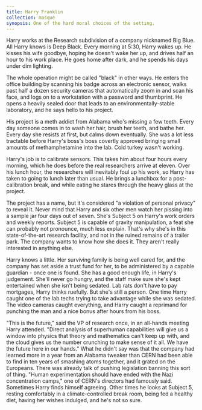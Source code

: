 ```yaml
---
title: Harry Franklin
collection: masque
synopsis: One of the hard moral choices of the setting.
---
```


Harry works at the Research subdivision of a company nicknamed Big Blue. All Harry knows is Deep Black. Every morning at 5:30, Harry wakes up. He kisses his wife goodbye, hoping he doesn't wake her up, and drives half an hour to his work place. He goes home after dark, and he spends his days under dim lighting.

The whole operation might be called "black" in other ways. He enters the office building by scanning his badge across an electronic sensor, walks past half a dozen security cameras that automatically zoom in and scan his face, and logs on to a workstation with a password and thumbprint. He opens a heavily sealed door that leads to an environmentally-stable laboratory, and he says hello to his project.

His project is a meth addict from Alabama who's missing a few teeth. Every day someone comes in to wash her hair, brush her teeth, and bathe her. Every day she resists at first, but calms down eventually. She was a lot less tractable before Harry's boss's boss covertly approved bringing small amounts of methamphetamine into the lab. Cold turkey wasn't working.

Harry's job is to calibrate sensors. This takes him about four hours every morning, which he does before the real researchers arrive at eleven. Over his lunch hour, the researchers will inevitably foul up his work, so Harry has taken to going to lunch later than usual. He brings a lunchbox for a post-calibration break, and while eating he stares through the heavy glass at the project.

The project has a name, but it's considered "a violation of personal privacy" to reveal it. Never mind that Harry and six other men watch her pissing into a sample jar four days out of seven. She's Subject 5 on Harry's work orders and weekly reports. Subject 5 is capable of gravity manipulation, a feat she can probably not pronounce, much less explain. That's why she's in this state-of-the-art research facility, and not in the ruined remains of a trailer park. The company wants to know how she does it. They aren't really interested in anything else.

Harry knows a little. Her surviving family is being well cared for, and the company has set aside a trust fund for her, to be administered by a capable guardian - once one is found. She has a good enough life, in Harry's judgement. She'll never go hungry, and the staff make sure she's kept entertained when she isn't being sedated. Lab rats don't have to pay mortgages, Harry thinks ruefully. But she's still a person. One time Harry caught one of the lab techs trying to take advantage while she was sedated. The video cameras caught everything, and Harry caught a reprimand for punching the man and a nice bonus after hours from his boss.

"This is the future," said the VP of research once, in an all-hands meeting Harry attended. "Direct analysis of superhuman capabilities will give us a window into physics that theory and mathematics can't keep up with, and the cloud gives us the number crunching to make sense of it all. We have the future here in our hands." What he didn't say was that the company had learned more in a year from an Alabama tweaker than CERN had been able to find in ten years of smashing atoms together, and it grated on the Europeans. There was already talk of pushing legislation banning this sort of thing. "Human experimentation should have ended with the Nazi concentration camps," one of CERN's directors had famously said. Sometimes Harry finds himself agreeing. Other times he looks at Subject 5, resting comfortably in a climate-controlled break room, being fed a healthy diet, having her wishes indulged, and he's not so sure.

